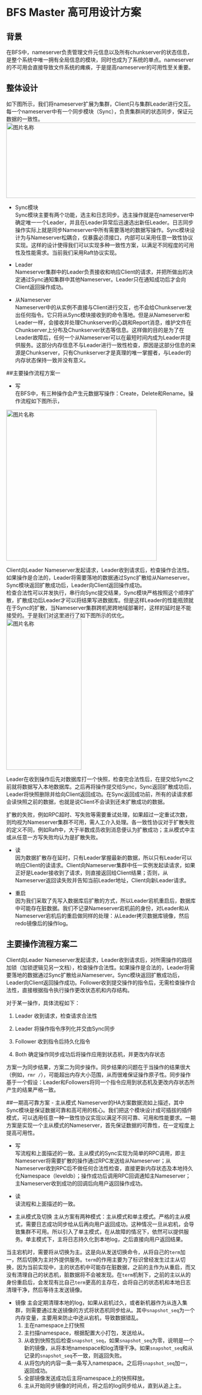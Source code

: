 # BFS Master 高可用设计方案
## 背景
在BFS中，nameserver负责管理文件元信息以及所有chunkserver的状态信息，是整个系统中唯一拥有全局信息的模块，同时也成为了系统的单点。nameserver的不可用会直接导致文件系统的瘫痪，于是提高nameserver的可用性至关重要。  
## 整体设计
如下图所示，我们将nameserver扩展为集群，Client只与集群Leader进行交互。每一个nameserver中有一个同步模块（Sync），负责集群间的状态同步，保证元数据的一致性。  
<img src="https://github.com/bluebore/bfs/blob/master/resources/images/ha-1.png" width = "600" height = "200" alt="图片名称" align=center />

* Sync模块  
Sync模块主要有两个功能，选主和日志同步。选主操作就是在nameserver中确定唯一一个Leader，并且在Leader异常后迅速选出新任Leader。日志同步操作实际上就是同步Nameserver中所有需要落地的数据写操作。Sync模块设计为与Nameserver松耦合，仅暴露必须接口，内部可以采用任意一致性协议实现。这样的设计使得我们可以实现多种一致性方案，以满足不同程度的可用性及性能需求。当前我们采用Raft协议实现。  

* Leader  
Nameserver集群中的Leader负责接收和响应Client的请求，并把所做出的决定通过Sync通知集群中其他Nameserver。Leader只在通知成功后才会向Client返回操作成功。  

* 从Nameserver  
Nameserver中的从实例不直接与Client进行交互，也不会给Chunkserver发出任何指令。它只将从Sync模块接收到的命令落地。但是从Nameserver和Leader一样，会接收并处理Chunkserver的心跳和Report消息，维护文件在Chunkserver上分布及Chunkserver状态等信息。这样做的目的是为了在Leader故障后，任何一个从Nameserver可以在最短时间内成为Leader并提供服务。这部分内存信息不与Leader进行一致性检查，原因是这部分信息的来源是Chunkserver，只有Chunkserver才是真理的唯一掌握者，与Leader的内存状态保持一致并没有意义。

##主要操作流程方案一
* 写  
在BFS中，有三种操作会产生元数据写操作：Create，Delete和Rename。操作流程如下图所示，  
<img src="https://github.com/bluebore/bfs/blob/master/resources/images/ha-2.png" width = "400" height = "400" alt="图片名称" align=center />


Client向Leader Nameserver发起请求，Leader收到请求后，检查操作合法性。如果操作是合法的，Leader将需要落地的数据通过Sync扩散给从Nameserver。Sync模块返回扩散成功后，Leader向Client返回操作成功。  
检查合法性可以并发执行，串行向Sync提交结果，Sync模块严格按照这个顺序扩散，扩散成功后Leader才可以将结果写进数据库。但是这样Leader的性能瓶颈就在于Sync的扩散，当Nameserver集群跨机房跨地域部署时，这样的延时是不能接受的。于是我们对这里进行了如下图所示的优化。  
<img src="https://github.com/bluebore/bfs/blob/master/resources/images/ha-3.png" width = "200" height = "400" alt="图片名称" align=center />

Leader在收到操作后先对数据库打一个快照，检查完合法性后，在提交给Sync之前就将数据写入本地数据库。之后再将操作提交给Sync，Sync返回扩散成功后，Leader将快照删除并给向Client返回成功。在Sync返回成功前，所有的读请求都会读快照之前的数据，也就是说Client不会读到还未扩散成功的数据。  

扩散的失败，例如RPC超时、写失败等需要重试处理，如果超过一定重试次数，则均视为Nameserver集群不可用，需人工介入处理。各一致性协议对于扩散失败的定义不同，例如Raft中，大于半数成员收到消息便认为扩散成功；主从模式中主或从任意一方写失败均认为是扩散失败。  

* 读  
因为数据扩散存在延时，只有Leader掌握最新的数据，所以只有Leader可以响应Client的读请求。Client向Nameserver集群中任一实例发起读请求，如果正好是Leader接收到了请求，则直接返回给Client结果；否则，从Nameserver返回读失败并告知当前Leader地址，Client向新Leader请求。  

* 重启  
因为我们采取了先写入数据库后扩散的方式，所以Leader宕机重启后，数据库中可能存在脏数据。我们不记录Nameserver宕机前的身份，对Leader和从Nameserver宕机后的重启做同样的处理：从Leader拷贝数据库镜像，然后redo镜像后的操作log。

## 主要操作流程方案二
Client向Leader Nameserver发起请求，Leader收到请求后，对所需操作的路径加锁（加锁逻辑见另一文档），检查操作合法性。如果操作是合法的，Leader将需要落地的数据通过Sync扩散给从Nameserver。Sync模块返回扩散成功后，Leader向Client返回操作成功。Follower收到提交操作的指令后，无需检查操作合法性，直接根据指令执行操作更改状态机和内存结构。

对于某一操作，具体流程如下：

1. Leader		收到请求，检查请求合法性

2. Leader		将操作指令序列化并交由Sync同步

3. Follower		收到指令后持久化指令

4. Both			确定操作同步成功后将操作应用到状态机，并更改内存状态

方案一为同步结果，方案二为同步操作。同步结果的问题在于当操作的结果很大（例如，`rmr /`），可能超出内存大小范围，从而很难保证操作原子性。同步操作基于一个假设：Leader和Followers将同一个指令应用到状态机及更改内存状态所产生的结果严格一致。


##一期高可靠方案 - 主从模式
Nameserver的HA方案数据流如上描述，其中Sync模块是保证数据可靠和高可用的核心。我们把这个模块设计成可插拔的插件模式，可以选用任意一种一致性协议实现以满足不同可靠、可用和性能要求。一期方案是实现一个主从模式的Nameserver，首先保证数据的可靠性，在一定程度上提高可用性。  

* 写  
写流程和上面描述的一致。主从模式的Sync实现为简单的RPC调用，即主Nameserver将需要扩散的操作通过RPC发送给从Nameserver；从Nameserver收到RPC后不做任何合法性检查，直接更新内存状态及本地持久化Namespace（leveldb）；操作成功后调用RPC回调通知主Nameserver；主Nameserver收到成功的回调后向用户返回操作成功。  

* 读  
读流程和上面描述的一致。

* 主从模式及切换
主从方案有两种模式：主从模式和单主模式。严格的主从模式，需要日志成功同步给从后再向用户返回成功。这种情况一旦从宕机，会导致集群不可用。所以引入了单主模式，在从故障的情况下，依然可以提供服务。单主模式下，主将日志持久化到本地log，之后直接向用户返回结果。

当主宕机时，需要将从切换为主。这是向从发送切换命令，从将自己的`term`加一，然后切换为主对外提供服务。`term`的作用主要为了标识曾经发生过主从切换，因为当前实现中，主的状态机中可能存在脏数据，之前的主作为从重启，而又没有清理自己的状态机，脏数据将不会被发现。在`term`机制下，之前的主以从的身份重启后，会发现有比自己`term`更高的主存在，会将自己的状态机和本地日志清理干净，然后等待主发送镜像。

* 镜像
主会定期清理本地的log，如果从宕机过久，或者新机器作为从连入集群，则需要通过发送镜像的方式将状态机同步给从。其中`snapshot_seq`为一个内存变量，主要用来防止中途从宕机，导致数据错乱。
	1. 主在namespace上打快照
	2. 主扫描namespace，根据配置大小打包，发送给从。
	3. 从收到快照包后检查`snapshot_seq`，如果`snapshot_seq`为零，说明是一个新的镜像，从将本地namespace和log清理干净。如果`snapshot_seq`和从记录的`snapshot_seq`不一致，则返回失败。
	4. 从将包内的内容一条一条写入namespace。之后将`snapshot_seq`加一，返回成功。
	5. 全部镜像发送成功后主将namespace上的快照释放。
	6. 主从开始同步镜像的时间点，将之后的log同步给从，直到从追上主。



